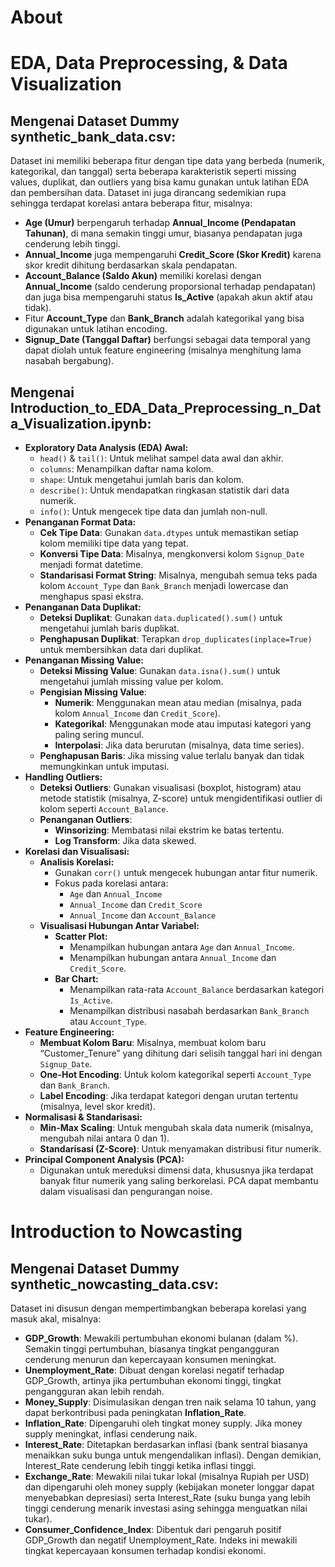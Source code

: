 # About

# EDA, Data Preprocessing, & Data Visualization
## Mengenai Dataset Dummy synthetic_bank_data.csv:
Dataset ini memiliki beberapa fitur dengan tipe data yang berbeda (numerik, kategorikal, dan tanggal) serta beberapa karakteristik seperti missing values, duplikat, dan outliers yang bisa kamu gunakan untuk latihan EDA dan pembersihan data. Dataset ini juga dirancang sedemikian rupa sehingga terdapat korelasi antara beberapa fitur, misalnya:
* **Age (Umur)** berpengaruh terhadap **Annual_Income (Pendapatan Tahunan)**, di mana semakin tinggi umur, biasanya pendapatan juga cenderung lebih tinggi.
* **Annual_Income** juga mempengaruhi **Credit_Score (Skor Kredit)** karena skor kredit dihitung berdasarkan skala pendapatan.
* **Account_Balance (Saldo Akun)** memiliki korelasi dengan **Annual_Income** (saldo cenderung proporsional terhadap pendapatan) dan juga bisa mempengaruhi status **Is_Active** (apakah akun aktif atau tidak).
* Fitur **Account_Type** dan **Bank_Branch** adalah kategorikal yang bisa digunakan untuk latihan encoding.
* **Signup_Date (Tanggal Daftar)** berfungsi sebagai data temporal yang dapat diolah untuk feature engineering (misalnya menghitung lama nasabah bergabung).

## Mengenai Introduction_to_EDA_Data_Preprocessing_n_Data_Visualization.ipynb:
* **Exploratory Data Analysis (EDA) Awal:**
   * `head()` & `tail()`: Untuk melihat sampel data awal dan akhir.
   * `columns`: Menampilkan daftar nama kolom.
   * `shape`: Untuk mengetahui jumlah baris dan kolom.
   * `describe()`: Untuk mendapatkan ringkasan statistik dari data numerik.
   * `info()`: Untuk mengecek tipe data dan jumlah non-null.
* **Penanganan Format Data:**
   * **Cek Tipe Data**: Gunakan `data.dtypes` untuk memastikan setiap kolom memiliki tipe data yang tepat.
   * **Konversi Tipe Data**: Misalnya, mengkonversi kolom `Signup_Date` menjadi format datetime.
   * **Standarisasi Format String**: Misalnya, mengubah semua teks pada kolom `Account_Type` dan `Bank_Branch` menjadi lowercase dan menghapus spasi ekstra.
* **Penanganan Data Duplikat:**
   * **Deteksi Duplikat**: Gunakan `data.duplicated().sum()` untuk mengetahui jumlah baris duplikat.
   * **Penghapusan Duplikat**: Terapkan `drop_duplicates(inplace=True)` untuk membersihkan data dari duplikat.
* **Penanganan Missing Value:**
   * **Deteksi Missing Value**: Gunakan `data.isna().sum()` untuk mengetahui jumlah missing value per kolom.
   * **Pengisian Missing Value**:
      * **Numerik**: Menggunakan mean atau median (misalnya, pada kolom `Annual_Income` dan `Credit_Score`).
      * **Kategorikal**: Menggunakan mode atau imputasi kategori yang paling sering muncul.
      * **Interpolasi**: Jika data berurutan (misalnya, data time series).
   * **Penghapusan Baris**: Jika missing value terlalu banyak dan tidak memungkinkan untuk imputasi.
* **Handling Outliers:**
   * **Deteksi Outliers**: Gunakan visualisasi (boxplot, histogram) atau metode statistik (misalnya, Z-score) untuk mengidentifikasi outlier di kolom seperti `Account_Balance`.
   * **Penanganan Outliers**:
      * **Winsorizing**: Membatasi nilai ekstrim ke batas tertentu.
      * **Log Transform**: Jika data skewed.
* **Korelasi dan Visualisasi:**
   * **Analisis Korelasi:**
      * Gunakan `corr()` untuk mengecek hubungan antar fitur numerik.
      * Fokus pada korelasi antara:
         * `Age` dan `Annual_Income`
         * `Annual_Income` dan `Credit_Score`
         * `Annual_Income` dan `Account_Balance`
   * **Visualisasi Hubungan Antar Variabel:**
      * **Scatter Plot:**
         * Menampilkan hubungan antara `Age` dan `Annual_Income`.
         * Menampilkan hubungan antara `Annual_Income` dan `Credit_Score`.
      * **Bar Chart:**
         * Menampilkan rata-rata `Account_Balance` berdasarkan kategori `Is_Active`.
         * Menampilkan distribusi nasabah berdasarkan `Bank_Branch` atau `Account_Type`.
* **Feature Engineering:**
   * **Membuat Kolom Baru**: Misalnya, membuat kolom baru “Customer_Tenure” yang dihitung dari selisih tanggal hari ini dengan `Signup_Date`.
   * **One-Hot Encoding**: Untuk kolom kategorikal seperti `Account_Type` dan `Bank_Branch`.
   * **Label Encoding**: Jika terdapat kategori dengan urutan tertentu (misalnya, level skor kredit).
* **Normalisasi & Standarisasi:**
   * **Min-Max Scaling**: Untuk mengubah skala data numerik (misalnya, mengubah nilai antara 0 dan 1).
   * **Standarisasi (Z-Score)**: Untuk menyamakan distribusi fitur numerik.
* **Principal Component Analysis (PCA):**
   * Digunakan untuk mereduksi dimensi data, khususnya jika terdapat banyak fitur numerik yang saling berkorelasi. PCA dapat membantu dalam visualisasi dan pengurangan noise.

# Introduction to Nowcasting
## Mengenai Dataset Dummy synthetic_nowcasting_data.csv:
Dataset ini disusun dengan mempertimbangkan beberapa korelasi yang masuk akal, misalnya:
* **GDP_Growth**: Mewakili pertumbuhan ekonomi bulanan (dalam %). Semakin tinggi pertumbuhan, biasanya tingkat pengangguran cenderung menurun dan kepercayaan konsumen meningkat.
* **Unemployment_Rate**: Dibuat dengan korelasi negatif terhadap GDP_Growth, artinya jika pertumbuhan ekonomi tinggi, tingkat pengangguran akan lebih rendah.
* **Money_Supply**: Disimulasikan dengan tren naik selama 10 tahun, yang dapat berkontribusi pada peningkatan **Inflation_Rate**.
* **Inflation_Rate**: Dipengaruhi oleh tingkat money supply. Jika money supply meningkat, inflasi cenderung naik.
* **Interest_Rate**: Ditetapkan berdasarkan inflasi (bank sentral biasanya menaikkan suku bunga untuk mengendalikan inflasi). Dengan demikian, Interest_Rate cenderung lebih tinggi ketika inflasi tinggi.
* **Exchange_Rate**: Mewakili nilai tukar lokal (misalnya Rupiah per USD) dan dipengaruhi oleh money supply (kebijakan moneter longgar dapat menyebabkan depresiasi) serta Interest_Rate (suku bunga yang lebih tinggi cenderung menarik investasi asing sehingga menguatkan nilai tukar).
* **Consumer_Confidence_Index**: Dibentuk dari pengaruh positif GDP_Growth dan negatif Unemployment_Rate. Indeks ini mewakili tingkat kepercayaan konsumen terhadap kondisi ekonomi.

## 
